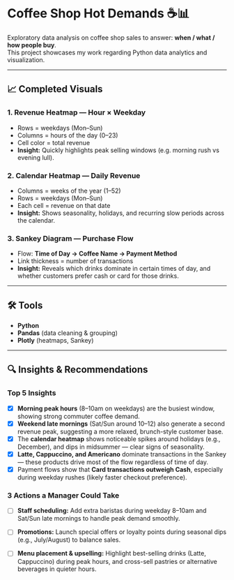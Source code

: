 # Coffee Shop Hot Demands ☕📊

Exploratory data analysis on coffee shop sales to answer: **when / what / how people buy**.  
This project showcases my work regarding Python data analytics and visualization.

---

## 📈 Completed Visuals

### 1. Revenue Heatmap — Hour × Weekday
- Rows = weekdays (Mon–Sun)  
- Columns = hours of the day (0–23)  
- Cell color = total revenue  
- **Insight:** Quickly highlights peak selling windows (e.g. morning rush vs evening lull).

### 2. Calendar Heatmap — Daily Revenue
- Columns = weeks of the year (1–52)  
- Rows = weekdays (Mon–Sun)  
- Each cell = revenue on that date  
- **Insight:** Shows seasonality, holidays, and recurring slow periods across the calendar.

### 3. Sankey Diagram — Purchase Flow
- Flow: **Time of Day → Coffee Name → Payment Method**  
- Link thickness = number of transactions  
- **Insight:** Reveals which drinks dominate in certain times of day, and whether customers prefer cash or card for those drinks.

---

## 🛠️ Tools
- **Python**
- **Pandas** (data cleaning & grouping)
- **Plotly** (heatmaps, Sankey)

---


## 🔍 Insights & Recommendations

### Top 5 Insights
- [x] **Morning peak hours** (8–10am on weekdays) are the busiest window, showing strong commuter coffee demand.  
- [x] **Weekend late mornings** (Sat/Sun around 10–12) also generate a second revenue peak, suggesting a more relaxed, brunch-style customer base.  
- [x] The **calendar heatmap** shows noticeable spikes around holidays (e.g., December), and dips in midsummer — clear signs of seasonality.  
- [x] **Latte, Cappuccino, and Americano** dominate transactions in the Sankey — these products drive most of the flow regardless of time of day.  
- [x] Payment flows show that **Card transactions outweigh Cash**, especially during weekday rushes (likely faster checkout preference).

### 3 Actions a Manager Could Take
- [ ] **Staff scheduling:** Add extra baristas during weekday 8–10am and Sat/Sun late mornings to handle peak demand smoothly.  
- [ ] **Promotions:** Launch special offers or loyalty points during seasonal dips (e.g., July/August) to balance sales.  
- [ ] **Menu placement & upselling:** Highlight best-selling drinks (Latte, Cappuccino) during peak hours, and cross-sell pastries or alternative beverages in quieter hours.  

